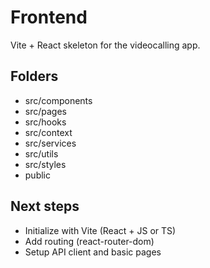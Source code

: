 # Frontend

Vite + React skeleton for the videocalling app.

## Folders
- src/components
- src/pages
- src/hooks
- src/context
- src/services
- src/utils
- src/styles
- public

## Next steps
- Initialize with Vite (React + JS or TS)
- Add routing (react-router-dom)
- Setup API client and basic pages
